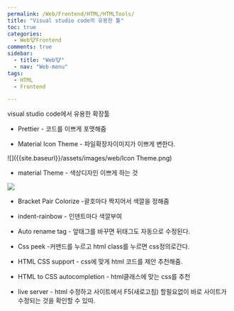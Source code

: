 ```yaml
---
permalink: /Web/Frontend/HTML/HTMLTools/
title: "Visual studio code의 유용한 툴"
toc: true
categories:
  - Web🐮Frontend
comments: true
sidebar:
  - title: "Web🐮"
  - nav: "Web-menu"
tags:
  - HTML
  - Frontend

---
```

visual studio code에서 유용한 확장툴


- Prettier - 코드를 이쁘게 포맷해줌

- Material Icon Theme - 파일확장자이미지가 이쁘게 변한다.

![]({{site.baseurl}}/assets/images/web/Icon Theme.png)


- material Theme - 색상디자인 이쁘게 하는 것

![]({{site.baseurl}}/assets/images/web/Theme.png)


- Bracket Pair Colorize -괄호마다 짝지어서 색깔을 정해줌

- indent-rainbow - 인덴트마다 색깔부여
- Auto rename tag - 앞태그를 바꾸면 뒤태그도 자동으로 수정된다. 

- Css peek -커맨드를 누르고 html class를 누르면 css정의로간다.

- HTML CSS support - css에 맞게 html 코드를 제안 추천해줌.

- HTML to CSS autocompletion - html클래스에 맞는 css를 추천 

- live server - html 수정하고 사이트에서 F5(새로고침) 할필요없이 바로 사이트가 수정되는 것을 확인할 수 있따.

